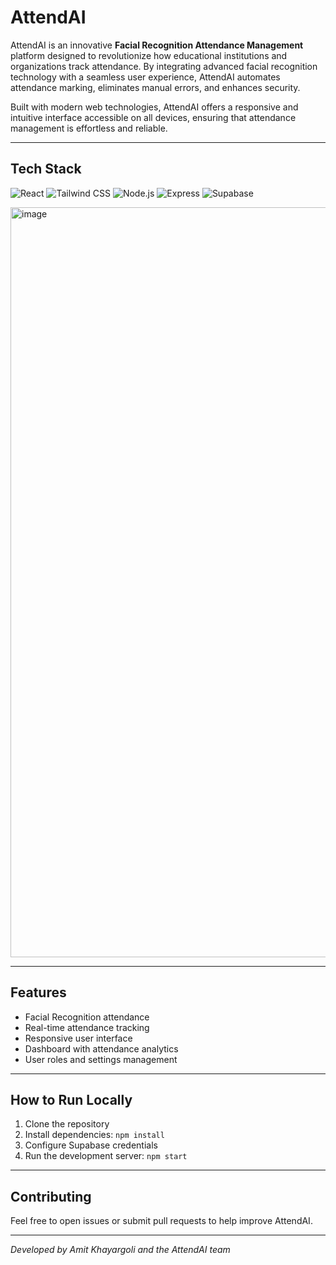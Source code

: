 # AttendAI

AttendAI is an innovative **Facial Recognition Attendance Management** platform designed to revolutionize how educational institutions and organizations track attendance. By integrating advanced facial recognition technology with a seamless user experience, AttendAI automates attendance marking, eliminates manual errors, and enhances security. 

Built with modern web technologies, AttendAI offers a responsive and intuitive interface accessible on all devices, ensuring that attendance management is effortless and reliable.

---

## Tech Stack

<p>
  <img alt="React" src="https://img.shields.io/badge/React-61DAFB?style=for-the-badge&logo=react&logoColor=white" />
  <img alt="Tailwind CSS" src="https://img.shields.io/badge/Tailwind_CSS-38B2AC?style=for-the-badge&logo=tailwind-css&logoColor=white" />
  <img alt="Node.js" src="https://img.shields.io/badge/Node.js-339933?style=for-the-badge&logo=node.js&logoColor=white" />
  <img alt="Express" src="https://img.shields.io/badge/Express.js-000000?style=for-the-badge&logo=express&logoColor=white" />
  <img alt="Supabase" src="https://img.shields.io/badge/Supabase-3ECF8E?style=for-the-badge&logo=supabase&logoColor=white" />
</p>

<img width="1920" height="1200" alt="image" src="https://github.com/user-attachments/assets/86d8d19a-c997-4581-87b8-90593fac3b2e" />

---

## Features

- Facial Recognition attendance
- Real-time attendance tracking  
- Responsive user interface  
- Dashboard with attendance analytics  
- User roles and settings management  

---

## How to Run Locally

1. Clone the repository  
2. Install dependencies: `npm install`  
3. Configure Supabase credentials  
4. Run the development server: `npm start`  

---

## Contributing

Feel free to open issues or submit pull requests to help improve AttendAI.

---


*Developed by Amit Khayargoli and the AttendAI team*
